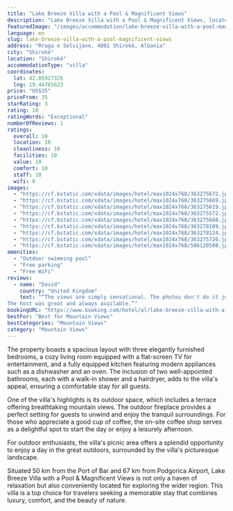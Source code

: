```yaml
---
title: "Lake Breeze Villa with a Pool & Magnificent Views"
description: "Lake Breeze Villa with a Pool & Magnificent Views, located in the serene town of Shirokë, presents a luxurious retreat for those seeking a blend of comfort and natural beauty."
featuredImage: "/images/accommodation/lake-breeze-villa-with-a-pool-magnificent-views-363275672.jpg"
language: en
slug: lake-breeze-villa-with-a-pool-magnificent-views
address: "Rruga e Selvijave, 4001 Shirokë, Albania"
city: "Shirokë"
location: "Shirokë"
accommodationType: "villa"
coordinates:
  lat: 42.05927326
  lng: 19.44765623
price: "US$35"
priceFrom: 35
starRating: 3
rating: 10
ratingWords: "Exceptional"
numberOfReviews: 1
ratings:
  overall: 10
  location: 10
  cleanliness: 10
  facilities: 10
  value: 10
  comfort: 10
  staff: 10
  wifi: 0
images:
  - "https://cf.bstatic.com/xdata/images/hotel/max1024x768/363275672.jpg?k=b576e167c27103341f336090de520cf7cdfe205e712f6fe59aab5d1559f196a8&o=&hp=1"
  - "https://cf.bstatic.com/xdata/images/hotel/max1024x768/363275669.jpg?k=8b7d980a62a955d181879d747b391ac0b37c2531071aaa15559d828dd2681e5f&o=&hp=1"
  - "https://cf.bstatic.com/xdata/images/hotel/max1024x768/363275619.jpg?k=743b42bdbb544b32dc480cb98fb38ba08fd6e6953faeb1cce49f25a269a82ce1&o=&hp=1"
  - "https://cf.bstatic.com/xdata/images/hotel/max1024x768/363275572.jpg?k=bc29447915b08ff904bc86edf1a2fabf45a3441273c220d2ac479a8ce0b21164&o=&hp=1"
  - "https://cf.bstatic.com/xdata/images/hotel/max1024x768/363275688.jpg?k=c68cbe1073b1929f7638afea7fc42be988236f176f7fc450d5d7a91eaf3e84f6&o=&hp=1"
  - "https://cf.bstatic.com/xdata/images/hotel/max1024x768/363278189.jpg?k=a9ec1a0ebc30c19723c86fba198e9371c600f947b1bf6feda699ecb8be4d30a9&o=&hp=1"
  - "https://cf.bstatic.com/xdata/images/hotel/max1024x768/363278124.jpg?k=37ab54de87c36c25b1f9c0b3bbbfcf6254d13ef49d0447d81325957c7e5e3287&o=&hp=1"
  - "https://cf.bstatic.com/xdata/images/hotel/max1024x768/363275726.jpg?k=e0870c2d051143a57f958b4c96321e57f2ef59feed25e8c3402691e04d798aa2&o=&hp=1"
  - "https://cf.bstatic.com/xdata/images/hotel/max1024x768/506120508.jpg?k=db73b64b0dab0d80edbd93ab37c5094f79a95ca8307b2b4a41421c23d0af59bd&o=&hp=1"
amenities:
  - "Outdoor swimming pool"
  - "Free parking"
  - "Free WiFi"
reviews:
  - name: "David"
    country: "United Kingdom"
    text: "“The views are simply sensational. The photos don't do it justice.
The host was great and always available.”"
bookingURL: "https://www.booking.com/hotel/al/lake-breeze-villa-with-a-pool-amp-magnificent-views.en-gb.html?aid=8035640"
bestFor: "Best for Mountain Views"
bestCategories: "Mountain Views"
category: "Mountain Views"
---
```


The property boasts a spacious layout with three elegantly furnished bedrooms, a cozy living room equipped with a flat-screen TV for entertainment, and a fully equipped kitchen featuring modern appliances such as a dishwasher and an oven. The inclusion of two well-appointed bathrooms, each with a walk-in shower and a hairdryer, adds to the villa's appeal, ensuring a comfortable stay for all guests.

One of the villa's highlights is its outdoor space, which includes a terrace offering breathtaking mountain views. The outdoor fireplace provides a perfect setting for guests to unwind and enjoy the tranquil surroundings. For those who appreciate a good cup of coffee, the on-site coffee shop serves as a delightful spot to start the day or enjoy a leisurely afternoon.

For outdoor enthusiasts, the villa's picnic area offers a splendid opportunity to enjoy a day in the great outdoors, surrounded by the villa's picturesque landscape. 

Situated 50 km from the Port of Bar and 67 km from Podgorica Airport, Lake Breeze Villa with a Pool & Magnificent Views is not only a haven of relaxation but also conveniently located for exploring the wider region. This villa is a top choice for travelers seeking a memorable stay that combines luxury, comfort, and the beauty of nature.